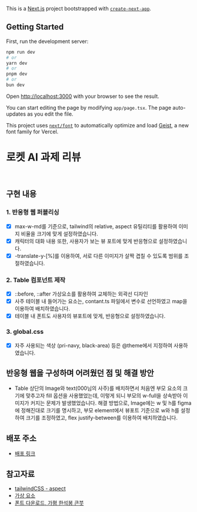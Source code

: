 This is a [Next.js](https://nextjs.org) project bootstrapped with [`create-next-app`](https://nextjs.org/docs/app/api-reference/cli/create-next-app).

## Getting Started

First, run the development server:

```bash
npm run dev
# or
yarn dev
# or
pnpm dev
# or
bun dev
```

Open [http://localhost:3000](http://localhost:3000) with your browser to see the result.

You can start editing the page by modifying `app/page.tsx`. The page auto-updates as you edit the file.

This project uses [`next/font`](https://nextjs.org/docs/app/building-your-application/optimizing/fonts) to automatically optimize and load [Geist](https://vercel.com/font), a new font family for Vercel.


# 로켓 AI 과제 리뷰
<br/>

## 구현 내용
### 1. 반응형 웹 퍼블리싱
 - [x] max-w-md를 기준으로, tailwind의 relative, aspect 유틸리티를 활용하여 이미지 비율을 크기에 맞게 설정하였습니다.
 - [x] 캐릭터의 대화 내용 또한, 사용자가 보는 뷰 포트에 맞게 반응형으로 설정하였습니다.
 - [x] -translate-y-[%]를 이용하여, 서로 다른 이미지가 살짝 겹칠 수 있도록 범위를 조절하였습니다.

### 2. Table 컴포넌트 제작
 - [x] ::before, ::after 가상요소를 활용하여 교체하는 외곽선 디자인
 - [x] 사주 테이블 내 들어가는 요소는, contant.ts 파일에서 변수로 선언하였고 map을 이용하여 배치하였습니다.
 - [x] 테이블 내 폰트도 사용자의 뷰포트에 맞게, 반응형으로 설정하였습니다.

### 3. global.css
 - [x] 자주 사용되는 색상 (pri-navy, black-area) 등은 @theme에서 지정하여 사용하였습니다.

## 반응형 웹을 구성하며 어려웠던 점 및 해결 방안
 - Table 상단의 Image와 text(000님의 사주)를 배치하면서 처음엔 부모 요소의 크기에 맞추고자 fill 옵션을 사용했었는데, 이렇게 되니 부모의 w-full을 상속받아 이미지가 커지는 문제가 발생했었습니다. 해결 방법으로, Image에는 w 및 h를 figma에 정해진대로 크기를 명시하고, 부모 element에서 뷰포트 기준으로 w와 h를 설정하여 크기를 조정하였고, flex justify-between를 이용하여 배치하였습니다.

## 배포 주소
 - [배포 링크](https://rocket-ai-reponsive-web.vercel.app/)

## 참고자료
 - [tailwindCSS - aspect](https://tailwindcss.com/docs/aspect-ratio)
 - [가상 요소](https://developer.mozilla.org/ko/docs/Web/CSS/::before)
 - [폰트 다운로드, 가평 한석봉 큰붓](https://noonnu.cc/font_page/1279)
